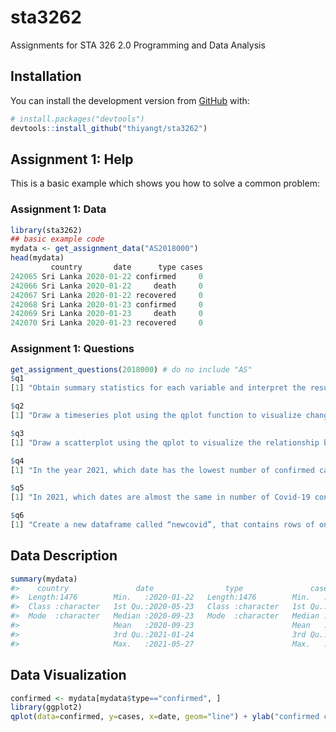 
<!-- README.md is generated from README.Rmd. Please edit that file -->

# sta3262

<!-- badges: start -->
<!-- badges: end -->

Assignments for STA 326 2.0 Programming and Data Analysis

## Installation

You can install the development version from
[GitHub](https://github.com/) with:

``` r
# install.packages("devtools")
devtools::install_github("thiyangt/sta3262")
```

## Assignment 1: Help

This is a basic example which shows you how to solve a common problem:

### Assignment 1: Data

``` r
library(sta3262)
## basic example code
mydata <- get_assignment_data("AS2018000")
head(mydata)
         country       date      type cases
242065 Sri Lanka 2020-01-22 confirmed     0
242066 Sri Lanka 2020-01-22     death     0
242067 Sri Lanka 2020-01-22 recovered     0
242068 Sri Lanka 2020-01-23 confirmed     0
242069 Sri Lanka 2020-01-23     death     0
242070 Sri Lanka 2020-01-23 recovered     0
```

### Assignment 1: Questions

``` r
get_assignment_questions(2018000) # do no include "AS"
$q1
[1] "Obtain summary statistics for each variable and interpret the results."

$q2
[1] "Draw a timeseries plot using the qplot function to visualize changes in Covid-19 death casesover time."

$q3
[1] "Draw a scatterplot using the qplot to visualize the relationship between Covid-19 confirmed cases and deaths. Compute the corresponding Pearson’s correlation coefficient."

$q4
[1] "In the year 2021, which date has the lowest number of confirmed cases?"

$q5
[1] "In 2021, which dates are almost the same in number of Covid-19 confirmed cases?"

$q6
[1] "Create a new dataframe called “newcovid”, that contains rows of only confirmed cases."
```

## Data Description

``` r
summary(mydata)
#>    country               date                type               cases        
#>  Length:1476        Min.   :2020-01-22   Length:1476        Min.   :   -2.0  
#>  Class :character   1st Qu.:2020-05-23   Class :character   1st Qu.:    0.0  
#>  Mode  :character   Median :2020-09-23   Mode  :character   Median :    8.0  
#>                     Mean   :2020-09-23                      Mean   :  216.8  
#>                     3rd Qu.:2021-01-24                      3rd Qu.:  264.5  
#>                     Max.   :2021-05-27                      Max.   :11340.0
```

## Data Visualization

``` r
confirmed <- mydata[mydata$type=="confirmed", ]
library(ggplot2)
qplot(data=confirmed, y=cases, x=date, geom="line") + ylab("confirmed cases")
```
